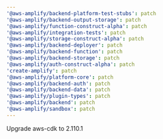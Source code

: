```yaml
---
'@aws-amplify/backend-platform-test-stubs': patch
'@aws-amplify/backend-output-storage': patch
'@aws-amplify/function-construct-alpha': patch
'@aws-amplify/integration-tests': patch
'@aws-amplify/storage-construct-alpha': patch
'@aws-amplify/backend-deployer': patch
'@aws-amplify/backend-function': patch
'@aws-amplify/backend-storage': patch
'@aws-amplify/auth-construct-alpha': patch
'create-amplify': patch
'@aws-amplify/platform-core': patch
'@aws-amplify/backend-auth': patch
'@aws-amplify/backend-data': patch
'@aws-amplify/plugin-types': patch
'@aws-amplify/backend': patch
'@aws-amplify/sandbox': patch
---
```


Upgrade aws-cdk to 2.110.1
